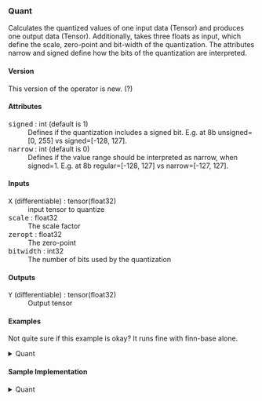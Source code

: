 ### <a name="Quant"></a><a name="abs">**Quant**</a>

Calculates the quantized values of one input data (Tensor<T>) and produces one output data (Tensor<T>).
Additionally, takes three floats as input, which define the scale, zero-point and bit-width of the quantization.
The attributes narrow and signed define how the bits of the quantization are interpreted.

#### Version

This version of the operator is new. (?)

#### Attributes

<dl>
<dt><tt>signed</tt> : int (default is 1)</dt>
<dd>Defines if the quantization includes a signed bit. E.g. at 8b unsigned=[0, 255] vs signed=[-128, 127].</dd>
<dt><tt>narrow</tt> : int (default is 0)</dt>
<dd>Defines if the value range should be interpreted as narrow, when signed=1. E.g. at 8b regular=[-128, 127] vs narrow=[-127, 127].</dd>
</dl>

#### Inputs

<dl>
<dt><tt>X</tt> (differentiable) : tensor(float32)</dt>
<dd>input tensor to quantize</dd>
<dt><tt>scale</tt> : float32</dt>
<dd>The scale factor</dd>
<dt><tt>zeropt</tt> : float32</dt>
<dd>The zero-point</dd>
<dt><tt>bitwidth</tt> : int32</dt>
<dd>The number of bits used by the quantization</dd>
</dl>


#### Outputs

<dl>
<dt><tt>Y</tt> (differentiable) : tensor(float32)</dt>
<dd>Output tensor</dd>
</dl>


#### Examples
Not quite sure if this example is okay? It runs fine with finn-base alone.
<details>
<summary>Quant</summary>

```python
from onnx import helper
import numpy as np

# Define node settings and input
x = np.random.randn(100).astype(np.float32)*10.
scale = np.array(1.)
zeropt = np.array(0.)
bitwidth = np.array(4)
signed = 1
narrow = 0

# Create node
node = helper.make_node(
    'Quant',
    domain='finn.custom_op.general',
    inputs=['x', 'scale', 'zeropt', 'bitwidth'],
    outputs=['y'],
    narrow=narrow,
    signed=signed,
)

# Execute the same settings with the reference implementation (quant)
# See the sample implementation for more details on quant.
output_ref = quant(x, scale, zeropt, bitwidth, signed, narrow)

# Execute node and compare
expect(node, inputs=[x, scale, zeropt, bitwidth], outputs=[output_ref],
       name='test_quant')

```

</details>


#### Sample Implementation

<details>
<summary>Quant</summary>

```python
# SPDX-License-Identifier: Apache-2.0

from __future__ import absolute_import
from __future__ import division
from __future__ import print_function
from __future__ import unicode_literals

import numpy as np

def quant(inp_tensor, scale, zeropt, bitwidth, signed, narrow):
    # Port of IntQuant class from Brevitas: https://bit.ly/2S6qvZJ
    # Scaling
    y_int = inp_tensor / scale
    y_int = y_int + zeropt
    # Clamping
    min_int_val = min_int(signed, narrow, bitwidth)
    max_int_val = max_int(signed, narrow, bitwidth)
    y_int = np.where(y_int > max_int_val, max_int_val.astype(y_int.dtype), y_int)
    y_int = np.where(y_int < min_int_val, min_int_val.astype(y_int.dtype), y_int)
    # Rounding
    y_int = np.round(y_int)

    # Re-scaling
    out_tensor = y_int - zeropt
    out_tensor = out_tensor * scale

    return out_tensor

def min_int(signed: bool, narrow_range: bool, bit_width: int) -> int:
    """Compute the minimum integer representable by a given number of bits.
    Args:
        signed (bool): Indicates whether the represented integer is signed or not.
        narrow_range (bool): Indicates whether to narrow the minimum value
        represented by 1.
        bit_width (int): Number of bits available for the representation.
    Returns:
        int: Maximum unsigned integer that can be represented according to
        the input arguments.
    Examples:
        >>> min_int(signed=True, narrow_range=True, bit_width=8)
        int(-127)
        >>> min_int(signed=False, narrow_range=True, bit_width=8)
        int(0)
        >>> min_int(signed=True, narrow_range=False, bit_width=8)
        int(-128)
        >>> min_int(signed=False, narrow_range=False, bit_width=8)
        int(0)
    """
    if signed and narrow_range:
        value = -(2 ** (bit_width - 1)) + 1
    elif signed and not narrow_range:
        value = -(2 ** (bit_width - 1))
    else:
        value = 0 * bit_width
    return value


def max_int(signed: bool, narrow_range: bool, bit_width: int) -> int:
    """Compute the maximum integer representable by a given number of bits.
    Args:
        signed (bool): Indicates whether the represented integer is signed or not.
        narrow_range (bool): Indicates whether to narrow the maximum unsigned value
        represented by 1.
        bit_width (int): Number of bits available for the representation.
    Returns:
        Tensor: Maximum integer that can be represented according to
        the input arguments.
    Examples:
        >>> max_int(signed=True, narrow_range=True, bit_width=8)
        int(127)
        >>> max_int(signed=False, narrow_range=True, bit_width=8)
        int(254)
        >>> max_int(signed=True, narrow_range=False, bit_width=8)
        int(127)
        >>> max_int(signed=False, narrow_range=False, bit_width=8)
        int(255)
    """
    if not signed and not narrow_range:
        value = (2 ** bit_width) - 1
    elif not signed and narrow_range:
        value = (2 ** bit_width) - 2
    else:
        value = (2 ** (bit_width - 1)) - 1
    return value

```

</details>
